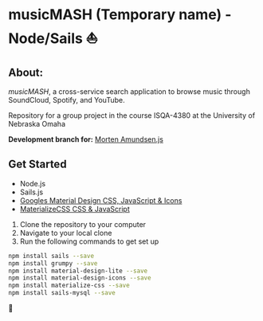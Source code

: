 # musicMASH (Temporary name) - Node/Sails :sailboat:

## About:
_musicMASH_, a cross-service search application to browse music through SoundCloud, Spotify, and YouTube.

Repository for a group project in the course ISQA-4380 at the University of Nebraska Omaha

**Development branch for:** [Morten Amundsen.js](https://github.com/mortea15)

## Get Started

- Node.js
- Sails.js
- [Googles Material Design CSS, JavaScript & Icons](https://getmdl.io/)
- [MaterializeCSS CSS & JavaScript](http://materializecss.com/)

1. Clone the repository to your computer
2. Navigate to your local clone
3. Run the following commands to get set up
```sh
npm install sails --save
npm install grumpy --save
npm install material-design-lite --save
npm install material-design-icons --save
npm install materialize-css --save
npm install sails-mysql --save
```

:musical_note:
